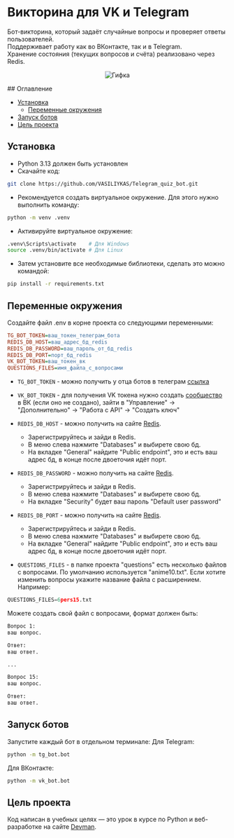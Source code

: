 # Викторина для VK и Telegram

Бот-викторина, который задаёт случайные вопросы и проверяет ответы пользователей.  
Поддерживает работу как во ВКонтакте, так и в Telegram.  
Хранение состояния (текущих вопросов и счёта) реализовано через Redis.

<p align="center">
  <img src="https://media1.giphy.com/media/v1.Y2lkPTc5MGI3NjExYnVwNzlmYTlsMmk2MjR2YnUzZ3ByYjQ2MDJ2aHdiN2QxNTNocTA4MyZlcD12MV9pbnRlcm5hbF9naWZfYnlfaWQmY3Q9Zw/YdXQlIYxcipNlWqPZM/giphy.gif" alt="Гифка">
</p>
## Оглавление

- [Установка](#установка-и-запуск)
    - [Переменные окружения](#переменные-окружения)
- [Запуск ботов](#запуск-ботов)
- [Цель проекта](#цель-проекта)

## Установка

- Python 3.13 должен быть установлен
- Скачайте код:
```bash
git clone https://github.com/VASILIYKAS/Telegram_quiz_bot.git
```
- Рекомендуется создать виртуальное окружение. Для этого нужно выполнить команду: 
```bash
python -m venv .venv
```
- Активируйте виртуальное окружение:
```bash
.venv\Scripts\activate    # Для Windows
source .venv/bin/activate # Для Linux
```
- Затем установите все необходимые библиотеки, сделать это можно командой: 
```bash
pip install -r requirements.txt
```

## Переменные окружения

Создайте файл .env в корне проекта со следующими переменными:
```ini
TG_BOT_TOKEN=ваш_токен_телеграм_бота
REDIS_DB_HOST=ваш_адрес_бд_redis
REDIS_DB_PASSWORD=ваш_пароль_от_бд_redis
REDIS_DB_PORT=порт_бд_redis
VK_BOT_TOKEN=ваш_токен_вк
QUESTIONS_FILES=имя_файла_с_вопросами
```

- `TG_BOT_TOKEN` - можно получить у отца ботов в телеграм [ссылка](https://t.me/BotFather)

- `VK_BOT_TOKEN` - для получения VK токена нужно создать [сообщество](https://vk.com/groups) в ВК (если оно не создано), зайти в "Управление" -> "Дополнительно" -> "Работа с API" -> "Создать ключ"

- `REDIS_DB_HOST` - можно получить на сайте [Redis](https://cloud.redis.io/#/login). 
    - Зарегистрируйтесь и зайди в Redis. 
    - В меню слева нажмите "Databases" и выбирете свою бд.
    - На вкладке "General" найдите "Public endpoint", это и есть ваш адрес бд, в конце после двоеточия идёт порт.   

- `REDIS_DB_PASSWORD` - можно получить на сайте [Redis](https://cloud.redis.io/#/login).
    - Зарегистрируйтесь и зайди в Redis. 
    - В меню слева нажмите "Databases" и выбирете свою бд.
    - На вкладке "Security" будет ваш пароль "Default user password"

- `REDIS_DB_PORT` - можно получить на сайте [Redis](https://cloud.redis.io/#/login). 
    - Зарегистрируйтесь и зайди в Redis. 
    - В меню слева нажмите "Databases" и выбирете свою бд.
    - На вкладке "General" найдите "Public endpoint", это и есть ваш адрес бд, в конце после двоеточия идёт порт. 

- `QUESTIONS_FILES` - в папке проекта "questions" есть несколько файлов с вопросами. По умолчанию используется "anime10.txt". Если хотите изменить вопросы укажите название файла с расширением. Например:
```python
QUESTIONS_FILES=6pers15.txt
```
Можете создать свой файл с вопросами, формат должен быть:
```txt
Вопрос 1:
ваш вопрос.

Ответ:
ваш ответ.

...

Вопрос 15:
ваш вопрос.

Ответ:
ваш ответ.
```

## Запуск ботов

Запустите каждый бот в отдельном терминале:
Для Telegram:
```bash
python -m tg_bot.bot
```

Для ВКонтакте:
```bash
python -m vk_bot.bot
```

## Цель проекта

Код написан в учебных целях — это урок в курсе по Python и веб-разработке на сайте [Devman](https://dvmn.org).
    
